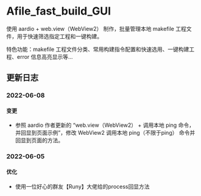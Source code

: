 # Afile_fast_build_GUI

使用 aardio + web.view（WebView2） 制作，批量管理本地 makefile 工程文件，用于快速筛选指定工程和一键构建。

特色功能：makefile 工程文件分类、常用构建指令配置和快速选用、一键构建工程、error 信息高亮显示等...

## 更新日志

### 2022-06-08

#### 变更

* 参照 aardio 作者更新的 “web.view（WebView2） + 调用本地 ping 命令，并回显到页面示例”，修改 WebView2 调用本地 ping（不限于ping） 命令并回显到页面的方法。


### 2022-06-05

#### 优化

* 使用一位好心的群友【Runy】大佬给的process回显方法